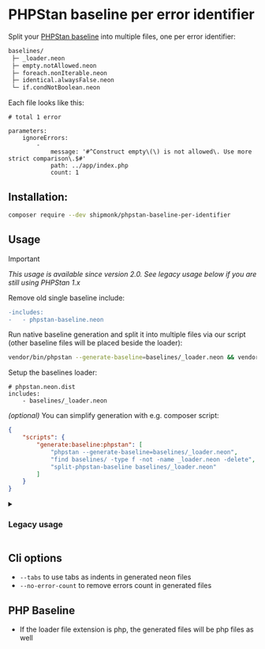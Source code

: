 # PHPStan baseline per error identifier

Split your [PHPStan baseline](https://phpstan.org/user-guide/baseline) into multiple files, one per error identifier:

```txt
baselines/
 ├─ _loader.neon
 ├─ empty.notAllowed.neon
 ├─ foreach.nonIterable.neon
 ├─ identical.alwaysFalse.neon
 └─ if.condNotBoolean.neon
```

Each file looks like this:

```neon
# total 1 error

parameters:
    ignoreErrors:
        -
            message: '#^Construct empty\(\) is not allowed\. Use more strict comparison\.$#'
            path: ../app/index.php
            count: 1
```

## Installation:

```sh
composer require --dev shipmonk/phpstan-baseline-per-identifier
```

## Usage

> [!IMPORTANT]
> _This usage is available since version 2.0. See legacy usage below if you are still using PHPStan 1.x_

Remove old single baseline include:
```diff
-includes:
-	- phpstan-baseline.neon
```

Run native baseline generation and split it into multiple files via our script (other baseline files will be placed beside the loader):
```sh
vendor/bin/phpstan --generate-baseline=baselines/_loader.neon && vendor/bin/split-phpstan-baseline baselines/_loader.neon
```

Setup the baselines loader:
```neon
# phpstan.neon.dist
includes:
    - baselines/_loader.neon
```

_(optional)_ You can simplify generation with e.g. composer script:
```json
{
    "scripts": {
        "generate:baseline:phpstan": [
            "phpstan --generate-baseline=baselines/_loader.neon",
            "find baselines/ -type f -not -name _loader.neon -delete",
            "split-phpstan-baseline baselines/_loader.neon"
        ]
    }
}
```

<details>
<summary><h3>Legacy usage</h3></summary>

> _This usage is deprecated since 2.0, but it works in all versions. Downside is that it cannot utilize result cache_

Setup where your baseline files should be stored and include its loader:
```neon
# phpstan.neon.dist
includes:
    - vendor/shipmonk/phpstan-baseline-per-identifier/extension.neon # or use extension-installer
    - baselines/loader.neon

parameters:
    shipmonkBaselinePerIdentifier:
        directory: %currentWorkingDirectory%/baselines
        indent: '    '
```

Prepare composer script to simplify generation:

```json
{
    "scripts": {
        "generate:baseline:phpstan": [
            "rm baselines/*.neon",
            "touch baselines/loader.neon",
            "phpstan analyse --error-format baselinePerIdentifier"
        ]
    }
}
```

</details>

## Cli options
- ``--tabs`` to use tabs as indents in generated neon files
- ``--no-error-count`` to remove errors count in generated files

## PHP Baseline
- If the loader file extension is php, the generated files will be php files as well

